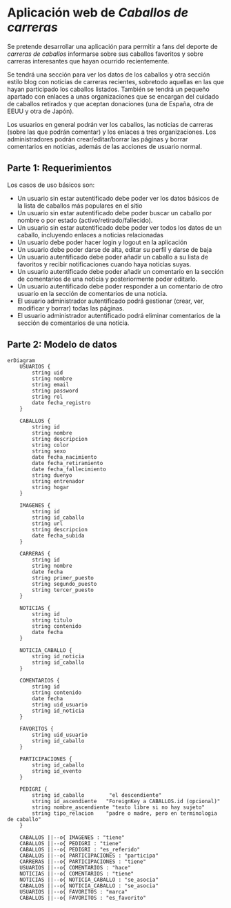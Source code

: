 # Aplicación web de *Caballos de carreras*

Se pretende desarrollar una aplicación para permitir a fans del deporte de *carreras de caballos* informarse sobre sus caballos favoritos y sobre carreras interesantes que hayan ocurrido recientemente. 

Se tendrá una sección para ver los datos de los caballos y otra sección estilo blog con noticias de carreras recientes, sobretodo aquellas en las que hayan participado los caballos listados.
También se tendrá un pequeño apartado con enlaces a unas organizaciones que se encargan del cuidado de caballos retirados y que aceptan donaciones (una de España, otra de EEUU y otra de Japón).

Los usuarios en general podrán ver los caballos, las noticias de carreras (sobre las que podrán comentar) y los enlaces a tres organizaciones.
Los administradores podrán crear/editar/borrar las páginas y borrar comentarios en noticias, además de las acciones de usuario normal.

## Parte 1: Requerimientos <a id="requerimientos"></a>

Los casos de uso básicos son:

* Un usuario sin estar autentificado debe poder ver los datos básicos de la lista de caballos más populares en el sitio
* Un usuario sin estar autentificado debe poder buscar un caballo por nombre o por estado (activo/retirado/fallecido).
* Un usuario sin estar autentificado debe poder ver todos los datos de un caballo, incluyendo enlaces a noticias relacionadas
* Un usuario debe poder hacer login y logout en la aplicación
* Un usuario debe poder darse de alta, editar su perfil y darse de baja
* Un usuario autentificado debe poder añadir un caballo a su lista de favoritos y recibir notificaciones cuando haya noticias suyas.
* Un usuario autentificado debe poder añadir un comentario en la sección de comentarios de una noticia y posteriormente poder editarlo.
* Un usuario autentificado debe poder responder a un comentario de otro usuario en la sección de comentarios de una noticia.
* El usuario administrador autentificado podrá gestionar (crear, ver, modificar y borrar) todas las páginas.
* El usuario administrador autentificado podrá eliminar comentarios de la sección de comentarios de una noticia.

## Parte 2: Modelo de datos <a id="modelo_datos"></a>


```mermaid
erDiagram
    USUARIOS {
        string uid
        string nombre
        string email
        string password
        string rol
        date fecha_registro
    }

    CABALLOS {
        string id
        string nombre
        string descripcion
        string color
        string sexo
        date fecha_nacimiento
        date fecha_retiramiento
        date fecha_fallecimiento
        string duenyo
        string entrenador
        string hogar
    }

    IMAGENES {
        string id
        string id_caballo
        string url
        string descripcion
        date fecha_subida
    }
    
    CARRERAS {
        string id
        string nombre
        date fecha
        string primer_puesto
        string segundo_puesto
        string tercer_puesto
    }

    NOTICIAS {
        string id
        string titulo
        string contenido
        date fecha
    }

    NOTICIA_CABALLO {
        string id_noticia
        string id_caballo
    }

    COMENTARIOS {
        string id
        string contenido
        date fecha
        string uid_usuario
        string id_noticia
    }

    FAVORITOS {
        string uid_usuario
        string id_caballo
    }
    
    PARTICIPACIONES {
        string id_caballo
        string id_evento
    }

    PEDIGRI {
        string id_caballo        "el descendiente"
        string id_ascendiente   "ForeignKey a CABALLOS.id (opcional)"
        string nombre_ascendiente "texto libre si no hay sujeto"
        string tipo_relacion    "padre o madre, pero en terminologia de caballo"
    }
    
    CABALLOS ||--o{ IMAGENES : "tiene"
    CABALLOS ||--o{ PEDIGRI : "tiene"
    CABALLOS ||--o{ PEDIGRI : "es_referido"
    CABALLOS ||--o{ PARTICIPACIONES : "participa"
    CARRERAS ||--o{ PARTICIPACIONES : "tiene"
    USUARIOS ||--o{ COMENTARIOS : "hace"
    NOTICIAS ||--o{ COMENTARIOS : "tiene"
    NOTICIAS ||--o{ NOTICIA_CABALLO : "se_asocia"
    CABALLOS ||--o{ NOTICIA_CABALLO : "se_asocia"
    USUARIOS ||--o{ FAVORITOS : "marca"
    CABALLOS ||--o{ FAVORITOS : "es_favorito"
```
